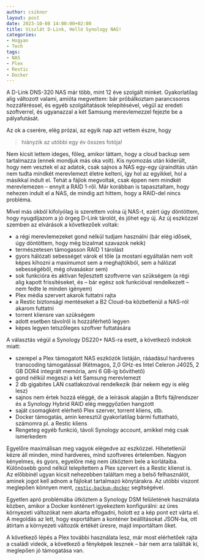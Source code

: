 ```yaml
---
author: csiknor
layout: post
date: 2023-10-08 14:00:00+02:00
title: Viszlát D-Link, Helló Synology NAS!
categories:
- Hogyan
- Tech
tags:
- NAS
- Plex
- Restic
- Docker
---
```


A D-Link DNS-320 NAS már több, mint 12 éve szolgált minket. Gyakorlatilag alig változott valami, amióta megvettem: bár próbálkoztam parancssoros hozzáféréssel, és egyéb szolgáltatások telepítésével, végül az eredeti szoftverrel, és ugyanazzal a két Samsung merevlemezzel fejezte be a pályafutását.

Az ok a cserére, elég prózai, az egyik nap azt vettem észre, hogy

> hiányzik az utóbbi egy év összes fotója! 

Nem kicsit lettem ideges, főleg, amikor láttam, hogy a cloud backup sem tartalmazza (ennek mondjuk más oka volt). Kis nyomozás után kiderült, hogy nem vesztek el az adatok, csak sajnos a NAS egy-egy újraindítás után nem tudta mindkét merevlemezt életre kelteni, így hol az egyikkel, hol a másikkal indult el. Tehát a fájlok megvoltak, csak éppen nem mindkét merevlemezen – ennyit a RAID 1-ről. Már korábban is tapasztaltam, hogy nehezen indult el a NAS, de mindig azt hittem, hogy a RAID-del nincs probléma.

Mivel más okból kifolyólag is szerettem volna új NAS-t, ezért úgy döntöttem, hogy nyugdíjazom a jó örgeg D-Link tárolót, és jöhet egy új. Az új eszközzel szemben az elvárások a következőek voltak:
* a régi merevlemezeket gond nélkül tudjam használni (bár elég idősek, úgy döntöttem, hogy még bizalmat szavazok nekik)
* természetesen támogasson RAID 1 tárolást
* gyors hálózati sebességet várok el tőle (a mostani egyáltalán nem volt képes kihozni a maximumot sem a meghajtókból, sem a hálózat sebességéből, még olvasáskor sem)
* sok funkcióra és aktívan fejlesztett szoftverre van szükségem (a régi alig kapott frissítéseket, és – bár egész sok funkcióval rendelkezett – nem fedte le minden igényem)
* Plex média szervert akarok futtatni rajta
* a Restic biztonsági mentéseket a B2 Cloud-ba közbetlenül a NAS-ról akarom futtatni
* torrent kliensre van szükségem
* adott esetben távolról is hozzáférhető legyen
* képes legyen tetszőleges szoftver futtatására

A választás végül a Synology DS220+ NAS-ra esett, a következő indokok miatt:
* szerepel a Plex támogatott NAS eszközök listáján, rááadásul hardveres transcoding támogatással (Kétmagos, 2,0 GHz-es Intel Celeron J4025, 2 GB DDR4 integrált memória, ami 6 GB-ig bővíthető)
* gond nélkül megeszi a két Samsung merevlemezt
* 2 db gigabites LAN csatlakozóval rendelkezik (bár nekem egy is elég lesz)
* sajnos nem értek hozzá eléggé, de a leírások alapján a Btrfs fájlrendszer és a Synology Hybrid RAID elég meggyőzően hangzott
* saját csomagként elérhető Plex szerver, torrent kliens, stb.
* Docker támogatás, amin keresztül gyakorlatilag bármi futtatható, számomra pl. a Restic kliens
* Rengeteg egyéb funkció, távoli Synology account, amikkel még csak ismerkedem

Egyelőre maximálisan meg vagyok elégedve az eszközzel. Hihetetlenül kézre áll minden, mind hardveres, mind szoftveres értelemben. Nagyon kényelmes, és gyors, egyelőre még nem ütköztem bele a korlátaiba. Különösebb gond nélkül telepítettem a Plex szervert és a Restic klienst is. Az előbbinél ugyan kicsit nehezebben találtam meg a belső felhasználót, aminek jogot kell adnom a fájlokat tartalmazó könytárakra. Az utóbbi viszont meglepően könnyen ment, [`restic-backup-docker`](https://github.com/lobaro/restic-backup-docker) segítségével.

Egyetlen apró problémába ütköztem a Synology DSM felületének használata közben, amikor a Docker konténert igyekeztem konfigurálni: az üres környezeti változókat nem akarta elfogadni, holott ez a kép pont ezt várta el. A megoldás az lett, hogy exportáltam a konténer beállításokat JSON-ba, ott átírtam a környezeti változók értékét üresre, majd importáltam őket.

A következő lépés a Plex további használata lesz, már most elérhetőek rajta a családi videók, a következő a fényképek lesznek – bár nem arra találták ki, meglepően jó támogatása van.